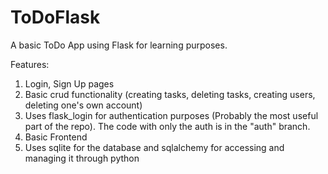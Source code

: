 # ToDoFlask
A basic ToDo App using Flask for learning purposes.

Features:
1) Login, Sign Up pages
2) Basic crud functionality (creating tasks, deleting tasks, creating users, deleting one's own account)
3) Uses flask_login for authentication purposes (Probably the most useful part of the repo). The code with only the auth is in the "auth" branch.
4) Basic Frontend
5) Uses sqlite for the database and sqlalchemy for accessing and managing it through python

